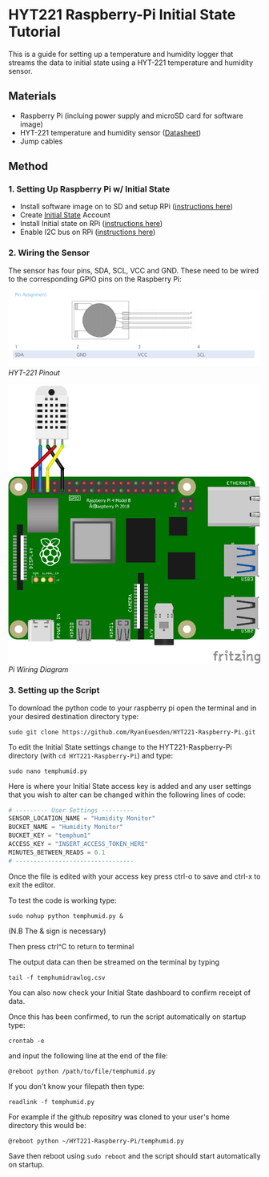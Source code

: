 # HYT221 Raspberry-Pi Initial State Tutorial
This is a guide for setting up a temperature and humidity logger that streams the data to initial state using a HYT-221 temperature and humidity sensor.
## Materials
* Raspberry Pi (incluing power supply and microSD card for software image)
* HYT-221 temperature and humidity sensor ([Datasheet](http://www.ist-ag-japan.com/brand2/pdf/HYT-221.pdf))
* Jump cables
## Method
### 1. Setting Up Raspberry Pi w/ Initial State
* Install software image on to SD and setup RPi ([instructions here](https://www.raspberrypi.org/documentation/installation/installing-images/README.md))
* Create [Initial State](https://www.initialstate.com/) Account 
* Install Initial state on RPi ([instructions here](https://www.initialstate.com/blog/raspberry-pi-data-logger/))
* Enable I2C bus on RPi ([instructions here](https://www.raspberrypi-spy.co.uk/2014/11/enabling-the-i2c-interface-on-the-raspberry-pi/#:~:text=Method%201%20%E2%80%93%20Using%20%E2%80%9CRaspi%2Dconfig%E2%80%9D%20on%20Command%20Line&text=Highlight%20the%20%E2%80%9CI2C%E2%80%9D%20option%20and,activate%20%E2%80%9C%E2%80%9D.&text=The%20Raspberry%20Pi%20will%20reboot%20and%20the%20interface%20will%20be%20enabled.))
### 2. Wiring the Sensor
The sensor has four pins, SDA, SCL, VCC and GND. These need to be wired to the corresponding GPIO pins on the Raspberry Pi:

<p>
  <kbd><img src="/Images/HYT-221Pins.png" alt="Pinout" width="600" /></kbd>
  <em>HYT-221 Pinout</em>
</p>

<p>
  <kbd><img src="/Images/piwiringdiagram.png" alt="RpiScheme" width="600" /></kbd>
  <em>Pi Wiring Diagram</em>
</p>



### 3. Setting up the Script

To download the python code to your raspberry pi open the terminal and in your desired destination directory type:
```
sudo git clone https://github.com/RyanEuesden/HYT221-Raspberry-Pi.git
```

To edit the Initial State settings change to the HYT221-Raspberry-Pi directory (with `cd HYT221-Raspberry-Pi`) and type:
```
sudo nano temphumid.py
```

Here is where your Initial State access key is added and any user settings that you wish to alter can be changed within the following lines of code:

```Python
# --------- User Settings ---------
SENSOR_LOCATION_NAME = "Humidity Monitor" 
BUCKET_NAME = "Humidity Monitor" 
BUCKET_KEY = "temphum1"
ACCESS_KEY = "INSERT_ACCESS_TOKEN_HERE"
MINUTES_BETWEEN_READS = 0.1
# ---------------------------------
```
Once the file is edited with your access key press ctrl-o to save and ctrl-x to exit the editor.

To test the code is working type:

```
sudo nohup python temphumid.py &
```
(N.B The & sign is necessary)

Then press ctrl^C to return to terminal

The output data can then be streamed on the terminal by typing

```
tail -f temphumidrawlog.csv
```

You can also now check your Initial State dashboard to confirm receipt of data.

Once this has been confirmed, to run the script automatically on startup type:

```
crontab -e
```
and input the following line at the end of the file:

```
@reboot python /path/to/file/temphumid.py
```
If you don't know your filepath then type:

```
readlink -f temphumid.py
```

For example if the github repositry was cloned to your user's home directory this would be:
```
@reboot python ~/HYT221-Raspberry-Pi/temphumid.py
```
Save then reboot using `sudo reboot` and the script should start automatically on startup.

